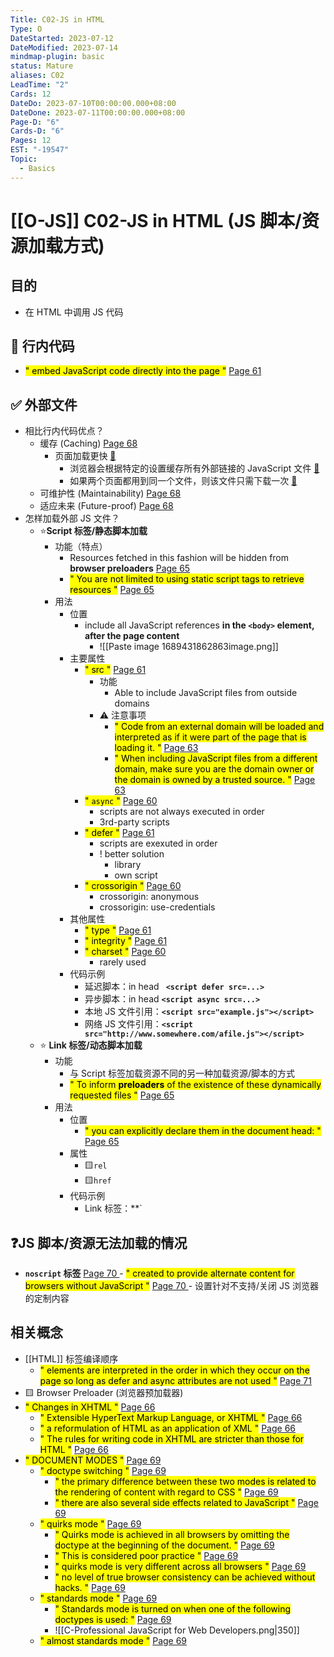 ```yaml
---
Title: C02-JS in HTML
Type: O
DateStarted: 2023-07-12
DateModified: 2023-07-14
mindmap-plugin: basic
status: Mature
aliases: C02
LeadTime: "2"
Cards: 12
DateDo: 2023-07-10T00:00:00.000+08:00
DateDone: 2023-07-11T00:00:00.000+08:00
Page-D: "6"
Cards-D: "6"
Pages: 12
EST: "-19547"
Topic:
  - Basics
---
```


# [[O-JS]] C02-JS in HTML (JS 脚本/资源加载方式)

## 目的

- 在 HTML 中调用 JS 代码

## 🚫 行内代码

- <mark class="hltr-yellow ">" embed JavaScript code directly into the page "</mark> [Page 61 ](zotero://open-pdf/library/items/ZK2IJ5LN?page=61&annotation=XJ375MWA)

## ✅ 外部文件

- 相比行内代码优点？
  - 缓存 (Caching) [Page 68 ](zotero://open-pdf/library/items/ZK2IJ5LN?page=68&annotation=532FKVLW)
    - 页面加载更快 [📌](<obsidian://jump-to-pdf?pdf=Source%2FS-JS%2FB-JS%2FProJS%2FJavaScript%E9%AB%98%E7%BA%A7%E7%A8%8B%E5%BA%8F%E8%AE%BE%E8%AE%A1(%E7%AC%AC4%E7%89%88%20%E4%B8%AD%E6%96%87%E9%AB%98%E6%B8%85).pdf&annotate=4b72a287-15d2-9886>)
      - 浏览器会根据特定的设置缓存所有外部链接的 JavaScript 文件 [📌](<obsidian://jump-to-pdf?pdf=Source%2FS-JS%2FB-JS%2FProJS%2FJavaScript%E9%AB%98%E7%BA%A7%E7%A8%8B%E5%BA%8F%E8%AE%BE%E8%AE%A1(%E7%AC%AC4%E7%89%88%20%E4%B8%AD%E6%96%87%E9%AB%98%E6%B8%85).pdf&annotate=e8e4cc50-59d0-6a9b>)
      - 如果两个页面都用到同一个文件，则该文件只需下载一次 [📌](<obsidian://jump-to-pdf?pdf=Source%2FS-JS%2FB-JS%2FProJS%2FJavaScript%E9%AB%98%E7%BA%A7%E7%A8%8B%E5%BA%8F%E8%AE%BE%E8%AE%A1(%E7%AC%AC4%E7%89%88%20%E4%B8%AD%E6%96%87%E9%AB%98%E6%B8%85).pdf&annotate=8017f806-18d0-bb93>)
  - 可维护性 (Maintainability) [Page 68 ](zotero://open-pdf/library/items/ZK2IJ5LN?page=68&annotation=BNF5EWN6)
  - 适应未来 (Future-proof) [Page 68 ](zotero://open-pdf/library/items/ZK2IJ5LN?page=68&annotation=6I7BK5RI)
- 怎样加载外部 JS 文件？
  - ⭐**Script 标签/静态脚本加载**
    - 功能（特点）
      - Resources fetched in this fashion will be hidden from **browser preloaders** [Page 65 ](zotero://open-pdf/library/items/ZK2IJ5LN?page=65&annotation=QU2KXEVB)
      - <mark class="hltr-yellow ">" You are not limited to using static script tags to retrieve resources "</mark> [Page 65 ](zotero://open-pdf/library/items/ZK2IJ5LN?page=65&annotation=66RIBDUF)
    - 用法
      - 位置
        - include all JavaScript references **in the `<body>` element, after the page content**
          - ![[Paste image 1689431862863image.png]]
      - 主要属性
        - <mark class="hltr-orange ">" src "</mark> [Page 61 ](zotero://open-pdf/library/items/ZK2IJ5LN?page=61&annotation=K98LZDHQ)
          - 功能
            - Able to include JavaScript files from outside domains
          - ⚠️ 注意事项
            - <mark class="hltr-yellow ">" Code from an external domain will be loaded and interpreted as if it were part of the page that is loading it. "</mark> [Page 63 ](zotero://open-pdf/library/items/ZK2IJ5LN?page=63&annotation=IYETJBH9)
            - <mark class="hltr-yellow ">" When including JavaScript files from a different domain, make sure you are the domain owner or the domain is owned by a trusted source. "</mark> [Page 63 ](zotero://open-pdf/library/items/ZK2IJ5LN?page=63&annotation=AXF4DMG4)
        - <mark class="hltr-orange ">" `async` "</mark> [Page 60 ](zotero://open-pdf/library/items/ZK2IJ5LN?page=60&annotation=J2DAXE83)
          - scripts are not always executed in order
          - 3rd-party scripts
        - <mark class="hltr-orange ">" defer "</mark> [Page 61 ](zotero://open-pdf/library/items/ZK2IJ5LN?page=61&annotation=R57W98BT)
          - scripts are exexuted in order
          - ! better solution
            - library
            - own script
        - <mark class="hltr-orange ">" crossorigin "</mark> [Page 60 ](zotero://open-pdf/library/items/ZK2IJ5LN?page=60&annotation=DMU5C5VF)
          - crossorigin: anonymous
          - crossorigin: use-credentials
      - 其他属性
        - <mark class="hltr-orange ">" type "</mark> [Page 61 ](zotero://open-pdf/library/items/ZK2IJ5LN?page=61&annotation=2K43E9UP)
        - <mark class="hltr-orange ">" integrity "</mark> [Page 61 ](zotero://open-pdf/library/items/ZK2IJ5LN?page=61&annotation=NZVCF6GM)
        - <mark class="hltr-orange ">" charset "</mark> [Page 60 ](zotero://open-pdf/library/items/ZK2IJ5LN?page=60&annotation=LX42RWGZ)
          - rarely used
      - 代码示例
        - 延迟脚本：in head **` <script defer src=...>`**
        - 异步脚本：in head **`<script async src=...>`**
        - 本地 JS 文件引用：**`<script src="example.js"></script> `**
        - 网络 JS 文件引用：**`<script src="http://www.somewhere.com/afile.js"></script>`**
  - ⭐ **Link 标签/动态脚本加载**
    - 功能
      - 与 Script 标签加载资源不同的另一种加载资源/脚本的方式
      - <mark class="hltr-yellow ">" To inform **preloaders** of the existence of these dynamically requested files "</mark> [Page 65 ](zotero://open-pdf/library/items/ZK2IJ5LN?page=65&annotation=G27BT23W)
    - 用法
      - 位置
        - <mark class="hltr-orange ">" you can explicitly declare them in the document head: "</mark> [Page 65 ](zotero://open-pdf/library/items/ZK2IJ5LN?page=65&annotation=FFYT4Q6K)
      - 属性
        - 🟨`rel`
        - 🟨`href`
      - 代码示例
        - Link 标签：\*\*`<link rel="subresource" href="gibberish.js">

## ❓JS 脚本/资源无法加载的情况

- **`noscript` 标签** [Page 70 ](zotero://open-pdf/library/items/ZK2IJ5LN?page=70&annotation=WNF8YEU9) - <mark class="hltr-yellow ">" created to provide alternate content for browsers without JavaScript "</mark> [Page 70 ](zotero://open-pdf/library/items/ZK2IJ5LN?page=70&annotation=YAPFC98M) - 设置针对不支持/关闭 JS 浏览器的定制内容
<!--SR:!2023-09-24,25,250!2023-08-16,3,250!2023-08-16,3,250!2023-08-16,3,250!2023-08-16,3,250!2023-08-16,3,250!2023-08-16,3,250!2023-08-16,3,250!2023-08-16,3,250!2023-08-16,3,250-->

## 相关概念

- [[HTML]] 标签编译顺序
  - <mark class="hltr-yellow ">" elements are interpreted in the order in which they occur on the page so long as defer and async attributes are not used "</mark> [Page 71 ](zotero://open-pdf/library/items/ZK2IJ5LN?page=71&annotation=7SG6FZJC)
- 🟨 Browser Preloader (浏览器预加载器)
- <mark class="hltr-gray ">" Changes in XHTML "</mark> [Page 66 ](zotero://open-pdf/library/items/ZK2IJ5LN?page=66&annotation=Y3TDAWQF)
  - <mark class="hltr-orange ">" Extensible HyperText Markup Language, or XHTML "</mark> [Page 66 ](zotero://open-pdf/library/items/ZK2IJ5LN?page=66&annotation=6VY2IR27)
  - <mark class="hltr-yellow ">" a reformulation of HTML as an application of XML "</mark> [Page 66 ](zotero://open-pdf/library/items/ZK2IJ5LN?page=66&annotation=2GFBX3VF)
  - <mark class="hltr-yellow ">" The rules for writing code in XHTML are stricter than those for HTML "</mark> [Page 66 ](zotero://open-pdf/library/items/ZK2IJ5LN?page=66&annotation=HM66KQZJ)
- <mark class="hltr-gray ">" DOCUMENT MODES "</mark> [Page 69 ](zotero://open-pdf/library/items/ZK2IJ5LN?page=69&annotation=4HEFIVFR)
  - <mark class="hltr-orange ">" doctype switching "</mark> [Page 69 ](zotero://open-pdf/library/items/ZK2IJ5LN?page=69&annotation=AFAZPW4D)
    - <mark class="hltr-yellow ">" the primary difference between these two modes is related to the rendering of content with regard to CSS "</mark> [Page 69 ](zotero://open-pdf/library/items/ZK2IJ5LN?page=69&annotation=EV6VLGIM)
    - <mark class="hltr-yellow ">" there are also several side effects related to JavaScript "</mark> [Page 69 ](zotero://open-pdf/library/items/ZK2IJ5LN?page=69&annotation=F9MYZ4YA)
  - <mark class="hltr-orange ">" quirks mode "</mark> [Page 69 ](zotero://open-pdf/library/items/ZK2IJ5LN?page=69&annotation=XWDWJW5Z)
    - <mark class="hltr-yellow ">" Quirks mode is achieved in all browsers by omitting the doctype at the beginning of the document. "</mark> [Page 69 ](zotero://open-pdf/library/items/ZK2IJ5LN?page=69&annotation=5I7BVWYF)
    - <mark class="hltr-yellow ">" This is considered poor practice "</mark> [Page 69 ](zotero://open-pdf/library/items/ZK2IJ5LN?page=69&annotation=W9M8HAZ4)
    - <mark class="hltr-yellow ">" quirks mode is very different across all browsers "</mark> [Page 69 ](zotero://open-pdf/library/items/ZK2IJ5LN?page=69&annotation=XH872MZS)
    - <mark class="hltr-yellow ">" no level of true browser consistency can be achieved without hacks. "</mark> [Page 69 ](zotero://open-pdf/library/items/ZK2IJ5LN?page=69&annotation=97E59QGN)
  - <mark class="hltr-orange ">" standards mode "</mark> [Page 69 ](zotero://open-pdf/library/items/ZK2IJ5LN?page=69&annotation=DS4Z4ZKJ)
    - <mark class="hltr-orange ">" Standards mode is turned on when one of the following doctypes is used: "</mark> [Page 69 ](zotero://open-pdf/library/items/ZK2IJ5LN?page=69&annotation=RL5ZTCN9)
    - ![[C-Professional JavaScript for Web Developers.png|350]]
  - <mark class="hltr-orange ">" almost standards mode "</mark> [Page 69 ](zotero://open-pdf/library/items/ZK2IJ5LN?page=69&annotation=K4KQVAYH)
